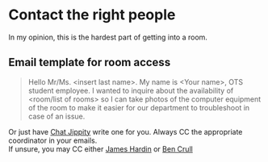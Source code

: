 # Contact the right people

In my opinion, this is the hardest part of getting into a room.  

## Email template for room access

> Hello Mr/Ms. <insert last name\>.
My name is <Your name\>, OTS student employee.
I wanted to inquire about the availability of <room/list of rooms\> so I can take photos of the computer equipment of the room to make it easier for our department to troubleshoot in case of an issue.

Or just have [Chat Jippity](https://chat.openai.com/) write one for you.
Always CC the appropriate coordinator in your emails.  
If unsure, you may CC either [James Hardin](mailto:JHardin@towson.edu) or [Ben Crull](mailto:bcrull@towson.edu)

## 
